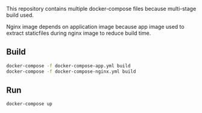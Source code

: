 This repository contains multiple docker-compose files because multi-stage build used.

Nginx image depends on application image because app image used to extract staticfiles during nginx image to reduce build time.

## Build
```bash
docker-compose -f docker-compose-app.yml build
docker-compose -f docker-compose-nginx.yml build
```

## Run
```bash
docker-compose up
```
